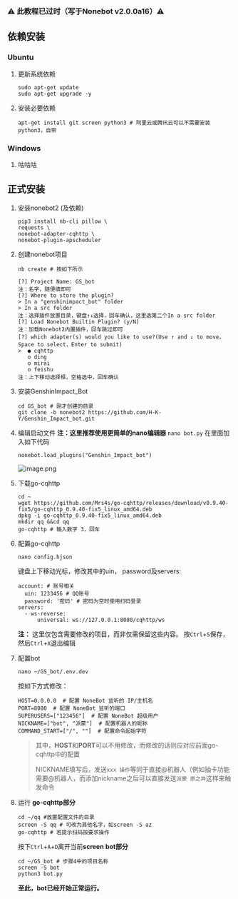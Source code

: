 ### ⚠️ 此教程已过时（写于Nonebot v2.0.0a16）⚠️
## 依赖安装
### Ubuntu
1. 更新系统依赖
    ```
    sudo apt-get update
    sudo apt-get upgrade -y
    ```

2. 安装必要依赖
    ```
    apt-get install git screen python3 # 阿里云或腾讯云可以不需要安装python3，自带
    ```

### Windows
1. 咕咕咕

## 正式安装
1. 安装nonebot2 (及依赖)
    ```
    pip3 install nb-cli pillow \
    requests \
    nonebot-adapter-cqhttp \
    nonebot-plugin-apscheduler
    ```

2. 创建nonebot项目

    `nb create # 按如下所示`

    ```
    [?] Project Name: GS_bot
    注：名字，随便填即可
    [?] Where to store the plugin?
    > In a "genshinimpact_bot" folder
    > In a src folder
    注：选择插件放置目录，键盘↑↓选择，回车确认，这里选第二个In a src folder
    [?] Load Nonebot Builtin Plugin? (y/N)
    注：加载Nonebot2内置插件，回车跳过即可
    [?] which adapter(s) would you like to use?(Use ↑ and ↓ to move，Space to select，Enter to submit)
    >  ● cqhttp
       o ding
       o mirai
       o feishu
    注：上下移动选择框，空格选中，回车确认
    ```

3. 安装GenshinImpact_Bot
    ```
    cd GS_bot # 刚才创建的目录
    git clone -b nonebot2 https://github.com/H-K-Y/Genshin_Impact_bot.git
    ```

4. 编辑启动文件
**注：这里推荐使用更简单的nano编辑器** `nano bot.py`
在里面加入如下代码
    ```
    nonebot.load_plugins("Genshin_Impact_bot")
    ```
    ![image.png](https://i.loli.net/2021/09/14/wVMAUjsqazpECf1.png#vwid=506&vhei=161)

5. 下载go-cqhttp
    ```
    cd ~
    wget https://github.com/Mrs4s/go-cqhttp/releases/download/v0.9.40-fix5/go-cqhttp_0.9.40-fix5_linux_amd64.deb
    dpkg -i go-cqhttp_0.9.40-fix5_linux_amd64.deb
    mkdir qq &&cd qq
    go-cqhttp # 输入数字 3，回车
    ```

6. 配置go-cqhttp
    ```
    nano config.hjson
    ```
    键盘上下移动光标，修改其中的uin， password及servers:
    ```
    account: # 账号相关
      uin: 1233456 # QQ账号
      password: '密码' # 密码为空时使用扫码登录
    servers:
      - ws-reverse:
          universal: ws://127.0.0.1:8080/cqhttp/ws
    ```
    **注：** 这里仅包含需要修改的项目，而非仅需保留这些内容。
    按`Ctrl`+`S`保存，然后`Ctrl`+`X`退出编辑

7. 配置bot
    ```
    nano ~/GS_bot/.env.dev
    ```
    按如下方式修改：

    ```
    HOST=0.0.0.0  # 配置 NoneBot 监听的 IP/主机名
    PORT=8080  # 配置 NoneBot 监听的端口
    SUPERUSERS=["123456"]  # 配置 NoneBot 超级用户
    NICKNAME=["bot", "派蒙"]  # 配置机器人的昵称
    COMMAND_START=["/", ""]  # 配置命令起始字符
    ```

    > 其中，**HOST**和**PORT**可以不用修改，而修改的话则应对应前面go-cqhttp中的配置
    >
    > NICKNAME填写后，发送`xxx 操作`等同于直接@机器人（例如抽卡功能需要@机器人，而添加nickname之后可以直接发送`派蒙 原之井`这样来触发命令

8. 运行
    **go-cqhttp部分**
    ```
    cd ~/qq #放置配置文件的目录
    screen -S qq # 可改为其他名字，如screen -S az
    go-cqhttp # 若提示扫码按要求操作
    ```
    按下`Ctrl`+`A`+`D`离开当前**screen**
    **bot部分**
    ```
    cd ~/GS_bot # 步骤4中的项目名称
    screen -S bot
    python3 bot.py
    ```

    **至此，bot已经开始正常运行。**
